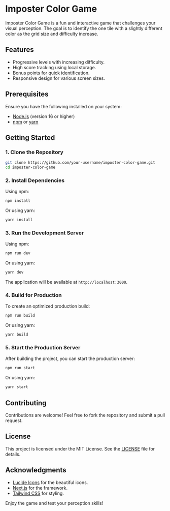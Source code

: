 # Imposter Color Game

Imposter Color Game is a fun and interactive game that challenges your visual perception. The goal is to identify the one tile with a slightly different color as the grid size and difficulty increase.

## Features
- Progressive levels with increasing difficulty.
- High score tracking using local storage.
- Bonus points for quick identification.
- Responsive design for various screen sizes.

## Prerequisites
Ensure you have the following installed on your system:
- [Node.js](https://nodejs.org/) (version 16 or higher)
- [npm](https://www.npmjs.com/) or [yarn](https://yarnpkg.com/)

## Getting Started

### 1. Clone the Repository
```bash
git clone https://github.com/your-username/imposter-color-game.git
cd imposter-color-game
```

### 2. Install Dependencies
Using npm:
```bash
npm install
```
Or using yarn:
```bash
yarn install
```

### 3. Run the Development Server
Using npm:
```bash
npm run dev
```
Or using yarn:
```bash
yarn dev
```

The application will be available at `http://localhost:3000`.

### 4. Build for Production
To create an optimized production build:
```bash
npm run build
```
Or using yarn:
```bash
yarn build
```

### 5. Start the Production Server
After building the project, you can start the production server:
```bash
npm run start
```
Or using yarn:
```bash
yarn start
```

## Contributing
Contributions are welcome! Feel free to fork the repository and submit a pull request.

## License
This project is licensed under the MIT License. See the [LICENSE](LICENSE) file for details.

## Acknowledgments
- [Lucide Icons](https://lucide.dev/) for the beautiful icons.
- [Next.js](https://nextjs.org/) for the framework.
- [Tailwind CSS](https://tailwindcss.com/) for styling.

Enjoy the game and test your perception skills!
